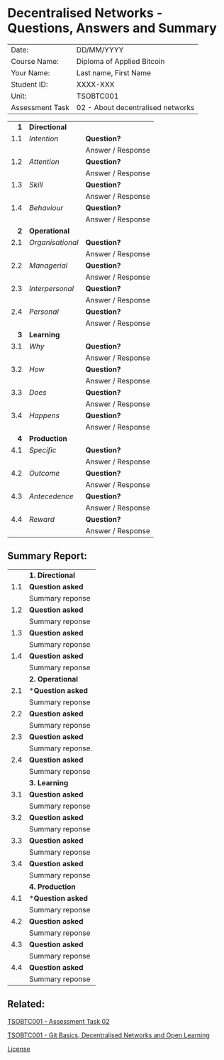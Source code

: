 # Decentralised Networks - Questions, Answers and Summary

|||
|:-----|:-----
|Date: | DD/MM/YYYY
|Course Name: | Diploma of Applied Bitcoin
|Your Name: | Last name, First Name
|Student ID: | XXXX-XXX
|Unit: | TSOBTC001
|Assessment Task | 02 - About decentralised networks


||||
|-----:|----|:-----
|**1**|**Directional**||
|1.1|_Intention_ | **Question?**
||| Answer / Response
|1.2|_Attention_ |**Question?**
||| Answer / Response
|1.3|_Skill_ |**Question?**
||| Answer / Response
|1.4|_Behaviour_ |**Question?**
||| Answer / Response
|**2**|**Operational**||
|2.1|_Organisational_ |**Question?**
||| Answer / Response
|2.2|_Managerial_ |**Question?**
||| Answer / Response
|2.3|_Interpersonal_ |**Question?**
||| Answer / Response
|2.4|_Personal_ |**Question?**
||| Answer / Response
|**3**|**Learning**||
|3.1|_Why_ |**Question?**
||| Answer / Response
|3.2|_How_ |**Question?**
||| Answer / Response
|3.3|_Does_ |**Question?**
||| Answer / Response
|3.4|_Happens_ |**Question?**
||| Answer / Response
|**4**|**Production**||
|4.1|_Specific_ |**Question?**
||| Answer / Response
|4.2|_Outcome_ |**Question?**
||| Answer / Response
|4.3|_Antecedence_ |**Question?**
||| Answer / Response
|4.4|_Reward_ |**Question?**
||| Answer / Response

## Summary Report:
|||
|:---|:--
||**1. Directional**
1.1|**Question asked**
||Summary reponse
1.2|**Question asked**
||Summary reponse
1.3|**Question asked**
||Summary reponse
1.4|**Question asked**
||Summary reponse
||**2. Operational**
2.1|***Question asked**
||Summary reponse
2.2|**Question asked**
||Summary reponse
2.3|**Question asked**
||Summary reponse.
2.4|**Question asked**
||Summary reponse
||**3. Learning**
3.1|**Question asked**
||Summary reponse
3.2|**Question asked**
||Summary reponse
3.3|**Question asked**
||Summary reponse
3.4|**Question asked**
||Summary reponse
||**4. Production**
4.1|***Question asked**
||Summary reponse
4.2|**Question asked**
||Summary reponse
4.3|**Question asked**
||Summary reponse
4.4|**Question asked**
||Summary reponse


## Related:
[TSOBTC001 - Assessment Task 02](/Assessment-Tasks/TSOBTC001-Assessment-Tasks-02.md)


[TSOBTC001 - Git Basics, Decentralised Networks and Open Learning](/Units-of-Competency/TSOBTC001-Git-Basics-Open-Learning.md)

[License](/LICENSE)